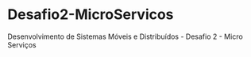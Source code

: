 # Desafio2-MicroServicos
Desenvolvimento de Sistemas Móveis e Distribuídos - Desafio 2 - Micro Serviços
